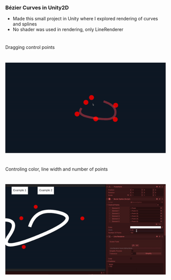 ### Bézier Curves in Unity2D

- Made this small project in Unity where I explored rendering of curves and splines
- No shader was used in rendering, only LineRenderer

#
Dragging control points
#
![](/Assets/gif1.gif)

#
Controling color, line width and number of points
#
![](/Assets/gif2.gif)